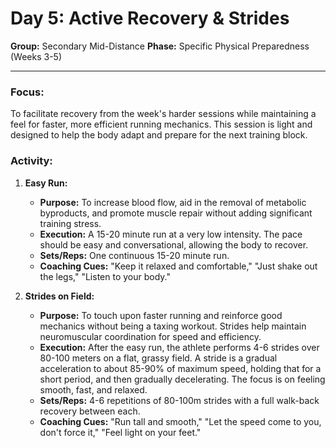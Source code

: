 # Day 5: Active Recovery & Strides

**Group:** Secondary Mid-Distance
**Phase:** Specific Physical Preparedness (Weeks 3-5)

---

### Focus:
To facilitate recovery from the week's harder sessions while maintaining a feel for faster, more efficient running mechanics. This session is light and designed to help the body adapt and prepare for the next training block.

### Activity:

1.  **Easy Run:**
    *   **Purpose:** To increase blood flow, aid in the removal of metabolic byproducts, and promote muscle repair without adding significant training stress.
    *   **Execution:** A 15-20 minute run at a very low intensity. The pace should be easy and conversational, allowing the body to recover.
    *   **Sets/Reps:** One continuous 15-20 minute run.
    *   **Coaching Cues:** "Keep it relaxed and comfortable," "Just shake out the legs," "Listen to your body."

2.  **Strides on Field:**
    *   **Purpose:** To touch upon faster running and reinforce good mechanics without being a taxing workout. Strides help maintain neuromuscular coordination for speed and efficiency.
    *   **Execution:** After the easy run, the athlete performs 4-6 strides over 80-100 meters on a flat, grassy field. A stride is a gradual acceleration to about 85-90% of maximum speed, holding that for a short period, and then gradually decelerating. The focus is on feeling smooth, fast, and relaxed.
    *   **Sets/Reps:** 4-6 repetitions of 80-100m strides with a full walk-back recovery between each.
    *   **Coaching Cues:** "Run tall and smooth," "Let the speed come to you, don't force it," "Feel light on your feet."

